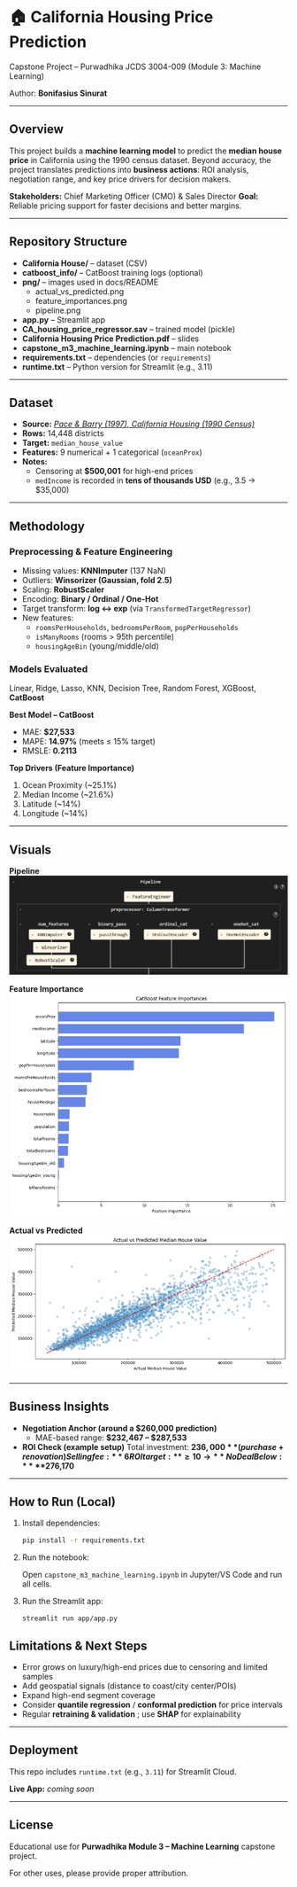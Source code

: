 # 🏠 California Housing Price Prediction

Capstone Project – Purwadhika JCDS 3004-009 (Module 3: Machine Learning)


Author: **Bonifasius Sinurat**

---

## Overview

This project builds a **machine learning model** to predict the **median house price** in California using the 1990 census dataset.
Beyond accuracy, the project translates predictions into **business actions**: ROI analysis, negotiation range, and key price drivers for decision makers.

**Stakeholders:** Chief Marketing Officer (CMO) & Sales Director
**Goal:** Reliable pricing support for faster decisions and better margins.

---

## Repository Structure

- **California House/** – dataset (CSV)
- **catboost_info/** – CatBoost training logs (optional)
- **png/** – images used in docs/README
  - actual_vs_predicted.png
  - feature_importances.png
  - pipeline.png
- **app.py** – Streamlit app
- **CA_housing_price_regressor.sav** – trained model (pickle)
- **California Housing Price Prediction.pdf** – slides
- **capstone_m3_machine_learning.ipynb** – main notebook
- **requirements.txt** – dependencies (or `requirements`)
- **runtime.txt** – Python version for Streamlit (e.g., 3.11)

---

## Dataset

- **Source:** *[Pace &amp; Barry (1997), California Housing (1990 Census)](https://scikit-learn.org/stable/datasets/real_world.html#california-housing-dataset)*
- **Rows:** 14,448 districts
- **Target:** `median_house_value`
- **Features:** 9 numerical + 1 categorical (`oceanProx`)
- **Notes:**
  - Censoring at **$500,001** for high-end prices
  - `medIncome` is recorded in **tens of thousands USD** (e.g., 3.5 → $35,000)

---

## Methodology

### Preprocessing & Feature Engineering

- Missing values: **KNNImputer** (137 NaN)
- Outliers: **Winsorizer (Gaussian, fold 2.5)**
- Scaling: **RobustScaler**
- Encoding: **Binary / Ordinal / One-Hot**
- Target transform: **log ↔ exp** (via `TransformedTargetRegressor`)
- New features:
  - `roomsPerHouseholds`, `bedroomsPerRoom`, `popPerHouseholds`
  - `isManyRooms` (rooms > 95th percentile)
  - `housingAgeBin` (young/middle/old)

### Models Evaluated

Linear, Ridge, Lasso, KNN, Decision Tree, Random Forest, XGBoost, **CatBoost**

**Best Model – CatBoost**

- MAE: **$27,533**
- MAPE: **14.97%** (meets ≤ 15% target)
- RMSLE: **0.2113**

**Top Drivers (Feature Importance)**

1. Ocean Proximity (~25.1%)
2. Median Income (~21.6%)
3. Latitude (~14%)
4. Longitude (~14%)

---

## Visuals

**Pipeline**
![Pipeline](png/pipeline.png)

**Feature Importance**
![Feature Importance](png/feature_importances.png)

**Actual vs Predicted**
![Actual vs Predicted](png/actual_vs_predicted.png)

---

## Business Insights

- **Negotiation Anchor (around a $260,000 prediction)**
  - MAE-based range: **$232,467 – $287,533**
- **ROI Check (example setup)**
  Total investment: **$236,000** (purchase + renovation)
  Selling fee: **6%**
  ROI target: **≥ 10%**
  → **No Deal Below:** **$276,170**

---

## How to Run (Local)

1. Install dependencies:

   ```bash
   pip install -r requirements.txt
   ```
2. Run the notebook:

   Open `capstone_m3_machine_learning.ipynb` in Jupyter/VS Code and run all cells.
3. Run the Streamlit app:

   ```
   streamlit run app/app.py
   ```

## Limitations & Next Steps

* Error grows on luxury/high-end prices due to censoring and limited samples
* Add geospatial signals (distance to coast/city center/POIs)
* Expand high-end segment coverage
* Consider **quantile regression** / **conformal prediction** for price intervals
* Regular  **retraining & validation** ; use **SHAP** for explainability

---

## Deployment

This repo includes `runtime.txt` (e.g., `3.11`) for Streamlit Cloud.

**Live App:** *coming soon*

---

## License

Educational use for **Purwadhika Module 3 – Machine Learning** capstone project.

For other uses, please provide proper attribution.
